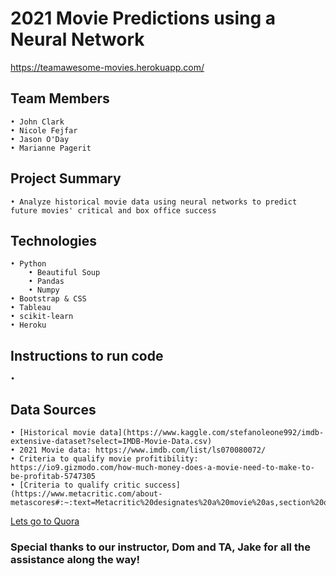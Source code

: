 #  2021 Movie Predictions using a Neural Network
https://teamawesome-movies.herokuapp.com/

## Team Members
	• John Clark
	• Nicole Fejfar
	• Jason O'Day
	• Marianne Pagerit
	
## Project Summary
	• Analyze historical movie data using neural networks to predict future movies' critical and box office success 
	
## Technologies
	• Python
		• Beautiful Soup
		• Pandas
		• Numpy
	• Bootstrap & CSS
	• Tableau
	• scikit-learn
	• Heroku
	
## Instructions to run code
	• 
	
## Data Sources
	• [Historical movie data](https://www.kaggle.com/stefanoleone992/imdb-extensive-dataset?select=IMDB-Movie-Data.csv)
	• 2021 Movie data: https://www.imdb.com/list/ls070080072/
	• Criteria to qualify movie profitibility: https://io9.gizmodo.com/how-much-money-does-a-movie-need-to-make-to-be-profitab-5747305
	• [Criteria to qualify critic success](https://www.metacritic.com/about-metascores#:~:text=Metacritic%20designates%20a%20movie%20as,section%20of%20the%20best%20cri)

[Lets go to Quora](https://www.quora.com)
### Special thanks to our instructor, Dom and TA, Jake for all the assistance along the way!
